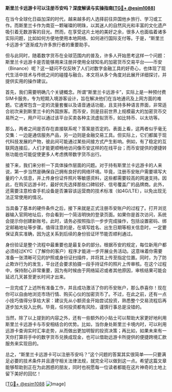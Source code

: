 **斯里兰卡远游卡可以注册币安吗？深度解读与实操指南[[TG💪+ @esim1088](https://t.me/s/esim1088)]**

在当今全球化日益加深的时代，越来越多的人选择前往异国他乡旅行、学习或工作。而斯里兰卡作为南亚一颗璀璨的明珠，以其迷人的自然风光和丰富的文化遗产吸引着无数游客的目光。然而，在享受这片土地的美好之余，很多人也面临着诸多实际问题，比如如何方便地使用本地网络、如何进行国际支付等。于是，“斯里兰卡远游卡”逐渐成为许多旅行者的重要助手。

但与此同时，随着数字货币在全球范围内的普及，许多人开始思考这样一个问题：斯里兰卡远游卡是否能够用来注册并使用全球知名的加密货币交易平台——币安（Binance）呢？这一疑问不仅反映了人们对数字金融工具的好奇心，也体现了现代生活中技术与传统之间的碰撞与融合。本文将从多个角度对此展开详细探讨，并提供实用的操作建议。

首先，我们需要明确几个关键概念。所谓“斯里兰卡远游卡”，实际上是一种预付费SIM卡服务，专为短期入境游客设计，旨在解决他们在当地通讯及上网方面的难题。它通常包含一定的流量套餐以及语音通话功能，且支持多种语言界面，非常适合初次来到斯里兰卡的外国旅客。而币安，则是目前世界上规模最大的加密货币交易所之一，用户可以通过该平台买卖各种主流虚拟货币，如比特币、以太坊等。

那么，两者之间是否存在直接联系呢？答案是否定的。表面上看，这两者似乎毫无交集：一边是通信服务产品，另一边则是金融交易工具。但实际上，它们都属于现代科技发展的产物，彼此间可能通过某些间接方式产生影响。例如，有了稳定的互联网连接后，人们才能更顺畅地访问像币安这样的在线平台；而币安提供的便捷转账功能也可能促使更多人考虑携带数字货币出行。

接下来，我们来分析一下具体操作层面的问题。对于持有斯里兰卡远游卡的人来说，第一步当然是确保自己拥有良好的网络环境。毕竟，注册币安账户需要填写大量的个人信息，并上传身份证件照片等敏感资料，这些都需要较高的网速支持。因此，在购买远游卡时，最好优先选择那些口碑较好、信号覆盖广的品牌商。此外，还需要注意检查手机设备是否兼容该运营商的技术标准（如4G/LTE），以免出现无法正常使用的情况。

当具备了基本的硬件条件之后，接下来就是正式注册币安账户的过程了。打开浏览器输入官网地址后，你会看到一个简洁明快的登录页面。如果你是首次访问，系统会提示你创建新账号。此时，请务必按照指示一步步完成操作，包括设置密码、绑定邮箱地址等步骤。值得注意的是，在填写姓名、出生日期等相关信息时，一定要保证真实准确，因为这关系到后续的身份验证环节能否顺利通过。

身份验证是整个流程中最重要也是最复杂的部分。根据币安的规定，每位新用户都必须经过KYC（了解你的客户）程序才能进一步开展业务活动。这意味着你需要准备一张清晰可见的护照或身份证扫描件，并将其上传至指定位置。同时，为了防止欺诈行为的发生，平台还会要求拍摄一段手持证件的照片上传审核。在这个过程中，保持耐心非常重要，因为有时候由于网络延迟或者其他原因，审核结果可能会延迟几天甚至更长时间才出来。

一旦完成了上述所有准备工作，并且成功激活了你的币安账户，那么恭喜你！现在你可以自由地浏览市场行情、购买心仪的加密货币了。不过，在此之前，还有一点小技巧值得分享给大家：建议先从小额资金开始尝试投资，熟悉整个交易流程后再逐步加大投入比例。毕竟，任何投资都有风险，谨慎行事总是没错的。

当然，除了以上提到的内容之外，还有一些额外的小贴士可以帮助大家更好地利用斯里兰卡远游卡与币安相结合的优势。比如，当你身处斯里兰卡境内时，可以利用远游卡查询实时汇率走势，从而做出更加明智的投资决策；再比如，如果未来有一天你打算将手中的数字货币兑换成现金，也可以借助远游卡所提供的便捷跨境汇款服务来实现目的。

总之，“斯里兰卡远游卡可以注册币安吗？”这个问题的答案其实很简单——只要满足必要的技术条件并且遵守相关法律法规，就完全可以做到这一点。希望这篇文章能够帮助到正在为此困惑的朋友，同时也祝愿每一位读者都能在这片神奇的土地上留下美好的回忆！

[[TG💪+ @esim1088](https://t.me/s/esim1088) ![Image](https://i.postimg.cc/4NQfJmqS/Snipaste-2025-05-13-00-14-12.png)]